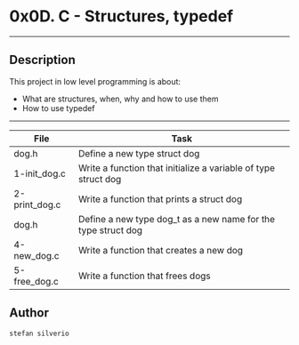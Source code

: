 # 0x0D. C - Structures, typedef
---
## Description

This project in low level programming is about:
* What are structures, when, why and how to use them
* How to use typedef

---
File|Task
---|---
dog.h | Define a new type struct dog
1-init_dog.c | Write a function that initialize a variable of type struct dog
2-print_dog.c | Write a function that prints a struct dog
dog.h | Define a new type dog_t as a new name for the type struct dog
4-new_dog.c | Write a function that creates a new dog
5-free_dog.c | Write a function that frees dogs

## Author
`stefan silverio`